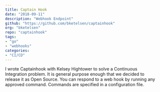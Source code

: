 ```yaml
---
title: Captain Hook
date: "2018-09-11"
description: "Webhook Endpoint"
github: "https://github.com/bketelsen/captainhook"
org: "bketelsen"
repo: "captainhook"
tags:
- "go"
- "webhooks"
categories:
- "CI/CD"
---
```


I wrote Captainhook with Kelsey Hightower to solve a Continuous Integration problem.  It is general purpose enough that we decided to release it as Open Source.  You can respond to a web hook by running any approved command.  Commands are specified in a configuration file.
